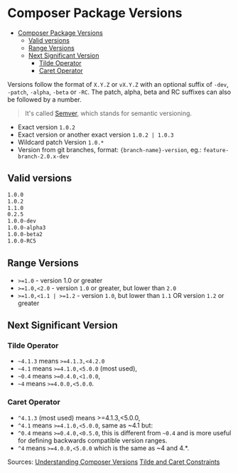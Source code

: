 # Composer Package Versions

- [Composer Package Versions](#composer-package-versions)
    - [Valid versions](#valid-versions)
    - [Range Versions](#range-versions)
    - [Next Significant Version](#next-significant-version)
        - [Tilde Operator](#tilde-operator)
        - [Caret Operator](#caret-operator)

Versions follow the format of `X.Y.Z` or `vX.Y.Z` with an optional suffix of `-dev`, `-patch`, `-alpha`, `-beta` or `-RC`. The patch, alpha, beta and RC suffixes can also be followed by a number.
> It's called [Semver](http://semver.org/), which stands for semantic versioning.

- Exact version `1.0.2`
- Exact version or another exact version `1.0.2 | 1.0.3`
- Wildcard patch Version `1.0.*`
- Version from git branches, format: `{branch-name}-version`, eg.: `feature-branch-2.0.x-dev`

## Valid versions

```txt
1.0.0
1.0.2
1.1.0
0.2.5
1.0.0-dev
1.0.0-alpha3
1.0.0-beta2
1.0.0-RC5
```

## Range Versions

- `>=1.0`  - version 1.0 or greater
- `>=1.0,<2.0` - version `1.0` or greater, but lower than `2.0`
- `>=1.0,<1.1 | >=1.2` - version `1.0`, but lower than `1.1` OR version `1.2` or greater

## Next Significant Version

### Tilde Operator

- `~4.1.3` means `>=4.1.3,<4.2.0`
- `~4.1` means `>=4.1.0,<5.0.0` (most used),
- `~0.4` means `>=0.4.0,<1.0.0`,
- `~4` means `>=4.0.0,<5.0.0`.

### Caret Operator

- `^4.1.3` (most used) means >=4.1.3,<5.0.0,
- `^4.1` means `>=4.1.0,<5.0.0`, same as ~4.1 but:
- `^0.4` means `>=0.4.0,<0.5.0`, this is different from `~0.4` and is more useful for defining backwards compatible version ranges.
- `^4` means `>=4.0.0,<5.0.0` which is the same as ~4 and 4.*.

Sources:
[Understanding Composer Versions](http://qpleple.com/understand-composer-versions/)
[Tilde and Caret Constraints](https://blog.madewithlove.be/post/tilde-and-caret-constraints/)
